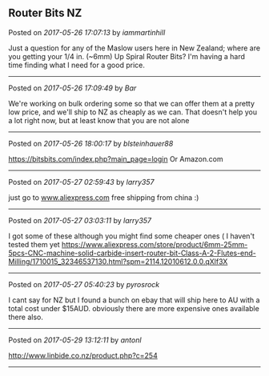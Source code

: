## Router Bits NZ
Posted on *2017-05-26 17:07:13* by *iammartinhill*

Just a question for any of the Maslow users here in New Zealand; where are you getting your 1/4 in. (~6mm) Up Spiral Router Bits? I'm having a hard time finding what I need for a good price.

---

Posted on *2017-05-26 17:09:49* by *Bar*

We're working on bulk ordering some so that we can offer them at a pretty low price, and we'll ship to NZ as cheaply as we can. That doesn't help you a lot right now, but at least know that you are not alone

---

Posted on *2017-05-26 18:00:17* by *blsteinhauer88*

https://bitsbits.com/index.php?main_page=login
Or Amazon.com

---

Posted on *2017-05-27 02:59:43* by *larry357*

just go to www.aliexpress.com free shipping from china :)

---

Posted on *2017-05-27 03:03:11* by *larry357*

I got some of these although you might find some cheaper ones ( I haven't tested them yet https://www.aliexpress.com/store/product/6mm-25mm-5pcs-CNC-machine-solid-carbide-insert-router-bit-Class-A-2-Flutes-end-Milling/1710015_32346537130.html?spm=2114.12010612.0.0.qXlf3X

---

Posted on *2017-05-27 05:40:23* by *pyrosrock*

I cant say for NZ but I found a bunch on ebay that will ship here to AU with a total cost under $15AUD. obviously there are more expensive ones available there also.

---

Posted on *2017-05-29 13:12:11* by *antonl*

http://www.linbide.co.nz/product.php?c=254

---


